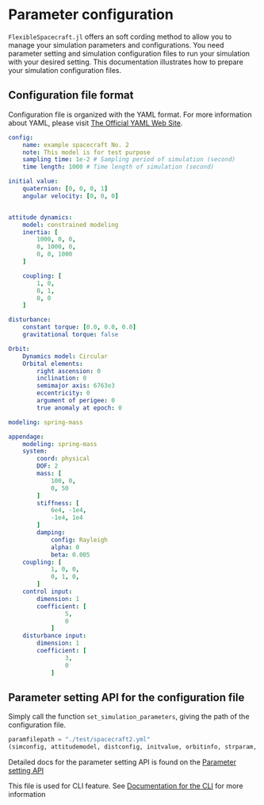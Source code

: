 # Parameter configuration

`FlexibleSpacecraft.jl` offers an soft cording method to allow you to manage your simulation parameters and configurations. You need parameter setting and simulation configuration files to run your simulation with your desired setting. This documentation illustrates how to prepare your simulation configuration files.

## Configuration file format

Configuration file is organized with the YAML format. For more information about YAML, please visit [The Official YAML Web Site](https://yaml.org/).

```yaml
config:
    name: example spacecraft No. 2
    note: This model is for test purpose
    sampling time: 1e-2 # Sampling period of simulation (second)
    time length: 1000 # Time length of simulation (second)

initial value:
    quaternion: [0, 0, 0, 1]
    angular velocity: [0, 0, 0]


attitude dynamics:
    model: constrained modeling
    inertia: [
        1000, 0, 0,
        0, 1000, 0,
        0, 0, 1000
    ]

    coupling: [
        1, 0,
        0, 1,
        0, 0
    ]

disturbance:
    constant torque: [0.0, 0.0, 0.0]
    gravitational torque: false

Orbit:
    Dynamics model: Circular
    Orbital elements:
        right ascension: 0
        inclination: 0
        semimajor axis: 6763e3
        eccentricity: 0
        argument of perigee: 0
        true anomaly at epoch: 0

modeling: spring-mass

appendage:
    modeling: spring-mass
    system:
        coord: physical
        DOF: 2
        mass: [
            100, 0,
            0, 50
        ]
        stiffness: [
            6e4, -1e4,
            -1e4, 1e4
        ]
        damping:
            config: Rayleigh
            alpha: 0
            beta: 0.005
    coupling: [
            1, 0, 0,
            0, 1, 0,
        ]
    control input:
        dimension: 1
        coefficient: [
                5,
                0
            ]
    disturbance input:
        dimension: 1
        coefficient: [
                3,
                0
            ]
```

## Parameter setting API for the configuration file

Simply call the function `set_simulation_parameters`, giving the path of the configuration file.

```julia
paramfilepath = "./test/spacecraft2.yml"
(simconfig, attitudemodel, distconfig, initvalue, orbitinfo, strparam, strmodel) = set_simulation_parameters(paramfilepath)
```

Detailed docs for the parameter setting API is found on the [Parameter setting API](@ref)

This file is used for CLI feature. See [Documentation for the CLI](@ref) for more information
